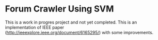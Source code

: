 # Forum Crawler Using SVM

This is a work in progres project and not yet completed.
This is an implementation of IEEE paper (http://ieeexplore.ieee.org/document/6165295/) with some improvements. 
